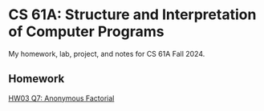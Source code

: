 # CS 61A: Structure and Interpretation of Computer Programs

My homework, lab, project, and notes for CS 61A Fall 2024.

## Homework

[HW03 Q7: Anonymous Factorial](./notes/Q7_annoymous_recursion.md)
